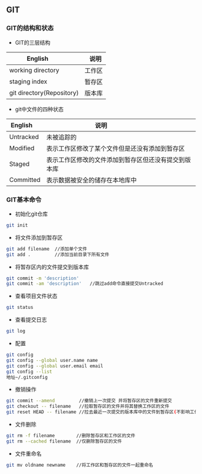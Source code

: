 ## GIT
### GIT的结构和状态

* GIT的三层结构

 | English                     |   说明   |
 |-----------------------------|----------|
 | working directory           |工作区    |
 | staging index               |暂存区    |
 | git directory(Repository)   |版本库    |

* git中文件的四种状态

 | English       |说明                                             |
 |---------------|-------------------------------------------------|
 | Untracked     |未被追踪的                                        |
 | Modified      |表示工作区修改了某个文件但是还没有添加到暂存区       |
 | Staged        |表示工作区修改的文件添加到暂存区但还没有提交到版本库  |
 | Committed     |表示数据被安全的储存在本地库中                      |


### GIT基本命令

*  初始化git仓库
```sh
git init
```

*  将文件添加到暂存区
```sh
git add filename  //添加单个文件
git add .         //添加当前目录下所有文件
```

*  将暂存区内的文件提交到版本库
```sh
git commit -m 'description'
git commit -am 'description'   //跳过add命令直接提交Untracked
```

*  查看项目文件状态
```sh
git status
```

*  查看提交日志
```sh
git log
```

*  配置
```sh
git config
git config --global user.name name
git config --global user.email email
git config --list
地址~/.gitconfig
```

* 撤销操作
```sh
git commit --amend         //撤销上一次提交 并将暂存区的文件重新提交
git checkout -- filename   //拉取暂存区的文件并将其替换工作区的文件
git reset HEAD -- filename //拉去最近一次提交的版本库中的文件到暂存区(不影响工作区)
```

* 文件删除
```sh
git rm -f filename        //删除暂存区和工作区的文件
git rm --cached filename  //仅删除暂存区的文件

```

* 文件重命名
```sh
git mv oldname newname    //将工作区和暂存区的文件一起重命名
```

